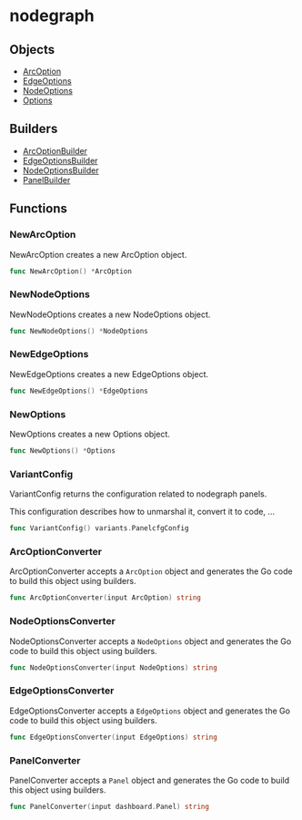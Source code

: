 # nodegraph

## Objects

 * <span class="badge object-type-struct"></span> [ArcOption](./object-ArcOption.md)
 * <span class="badge object-type-struct"></span> [EdgeOptions](./object-EdgeOptions.md)
 * <span class="badge object-type-struct"></span> [NodeOptions](./object-NodeOptions.md)
 * <span class="badge object-type-struct"></span> [Options](./object-Options.md)
## Builders

 * <span class="badge builder"></span> [ArcOptionBuilder](./builder-ArcOptionBuilder.md)
 * <span class="badge builder"></span> [EdgeOptionsBuilder](./builder-EdgeOptionsBuilder.md)
 * <span class="badge builder"></span> [NodeOptionsBuilder](./builder-NodeOptionsBuilder.md)
 * <span class="badge builder"></span> [PanelBuilder](./builder-PanelBuilder.md)
## Functions

### <span class="badge function"></span> NewArcOption

NewArcOption creates a new ArcOption object.

```go
func NewArcOption() *ArcOption
```

### <span class="badge function"></span> NewNodeOptions

NewNodeOptions creates a new NodeOptions object.

```go
func NewNodeOptions() *NodeOptions
```

### <span class="badge function"></span> NewEdgeOptions

NewEdgeOptions creates a new EdgeOptions object.

```go
func NewEdgeOptions() *EdgeOptions
```

### <span class="badge function"></span> NewOptions

NewOptions creates a new Options object.

```go
func NewOptions() *Options
```

### <span class="badge function"></span> VariantConfig

VariantConfig returns the configuration related to nodegraph panels.

This configuration describes how to unmarshal it, convert it to code, …

```go
func VariantConfig() variants.PanelcfgConfig
```

### <span class="badge function"></span> ArcOptionConverter

ArcOptionConverter accepts a `ArcOption` object and generates the Go code to build this object using builders.

```go
func ArcOptionConverter(input ArcOption) string
```

### <span class="badge function"></span> NodeOptionsConverter

NodeOptionsConverter accepts a `NodeOptions` object and generates the Go code to build this object using builders.

```go
func NodeOptionsConverter(input NodeOptions) string
```

### <span class="badge function"></span> EdgeOptionsConverter

EdgeOptionsConverter accepts a `EdgeOptions` object and generates the Go code to build this object using builders.

```go
func EdgeOptionsConverter(input EdgeOptions) string
```

### <span class="badge function"></span> PanelConverter

PanelConverter accepts a `Panel` object and generates the Go code to build this object using builders.

```go
func PanelConverter(input dashboard.Panel) string
```

